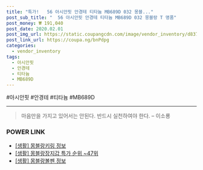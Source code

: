 ```yaml
--- 
title: "특가!   56 아시안핏 안경테 티타늄 MB689D 032 몽블..." 
post_sub_title: "  56 아시안핏 안경테 티타늄 MB689D 032 몽블랑 T 명품" 
post_money: ₩ 191,040 
post_date: 2020.02.01 
post_img_url: https://static.coupangcdn.com/image/vendor_inventory/d837/89d93f8dc9906fda53a284d261df6927fa2fdb3b777e1fdc0cb66f680d61.jpg 
post_link_url: https://coupa.ng/bnPdpg 
categories: 
  - vendor_inventory 
tags: 
  - 아시안핏 
  - 안경테 
  - 티타늄 
  - MB689D 
--- 
```

  #아시안핏 #안경테 #티타늄 #MB689D 
<hr> 

> 마음만을 가지고 있어서는 안된다. 반드시 실천하여야 한다. – 이소룡 


### POWER LINK

* <a href="https://blog.naver.com/sakai111/221758909046" target="_blank"> [생활] 몽블랑키링 정보 </a>
* <a href="https://blog.naver.com/sakai111/221786775283" target="_blank"> [생활] 몽블랑장지갑 특가 순위 ~47위</a>
* <a href="https://blog.naver.com/fasyy4321/221765270749" target="_blank"> [생활] 몽블랑볼펜 정보 </a>
